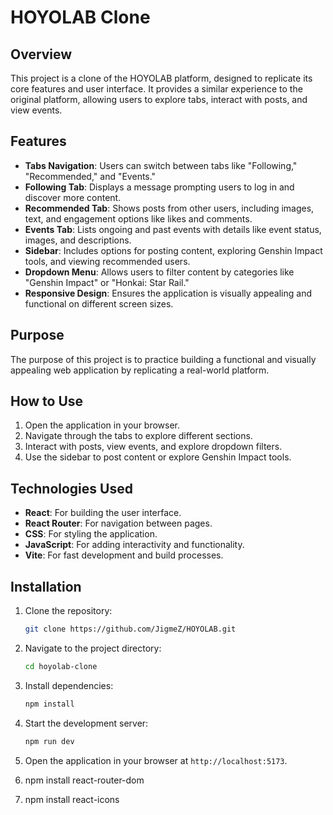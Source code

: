 # HOYOLAB Clone

## Overview
This project is a clone of the HOYOLAB platform, designed to replicate its core features and user interface. It provides a similar experience to the original platform, allowing users to explore tabs, interact with posts, and view events.

## Features
- **Tabs Navigation**: Users can switch between tabs like "Following," "Recommended," and "Events."
- **Following Tab**: Displays a message prompting users to log in and discover more content.
- **Recommended Tab**: Shows posts from other users, including images, text, and engagement options like likes and comments.
- **Events Tab**: Lists ongoing and past events with details like event status, images, and descriptions.
- **Sidebar**: Includes options for posting content, exploring Genshin Impact tools, and viewing recommended users.
- **Dropdown Menu**: Allows users to filter content by categories like "Genshin Impact" or "Honkai: Star Rail."
- **Responsive Design**: Ensures the application is visually appealing and functional on different screen sizes.

## Purpose
The purpose of this project is to practice building a functional and visually appealing web application by replicating a real-world platform.

## How to Use
1. Open the application in your browser.
2. Navigate through the tabs to explore different sections.
3. Interact with posts, view events, and explore dropdown filters.
4. Use the sidebar to post content or explore Genshin Impact tools.

## Technologies Used
- **React**: For building the user interface.
- **React Router**: For navigation between pages.
- **CSS**: For styling the application.
- **JavaScript**: For adding interactivity and functionality.
- **Vite**: For fast development and build processes.

## Installation
1. Clone the repository:
   ```bash
   git clone https://github.com/JigmeZ/HOYOLAB.git
   ```
2. Navigate to the project directory:
   ```bash
   cd hoyolab-clone
   ```
3. Install dependencies:
   ```bash
   npm install
   ```
4. Start the development server:
   ```bash
   npm run dev
   ```
5. Open the application in your browser at `http://localhost:5173`.

6. npm install react-router-dom

7. npm install react-icons


